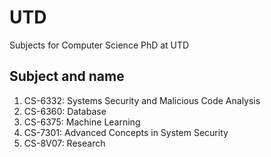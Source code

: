 # UTD
Subjects for Computer Science PhD at UTD

## Subject and name

1. CS-6332: Systems Security and Malicious Code Analysis
1. CS-6360: Database
1. CS-6375: Machine Learning
1. CS-7301: Advanced Concepts in System Security
1. CS-8V07: Research
